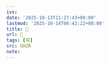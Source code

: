 ```yaml
---
ivs:
date: '2025-10-13T11:27:43+08:00'
lastmod: '2025-10-14T06:42:22+08:00'
title: 󰙖
url: 󰙖
tags: [垶]
src: GHZR
note:
---
```

